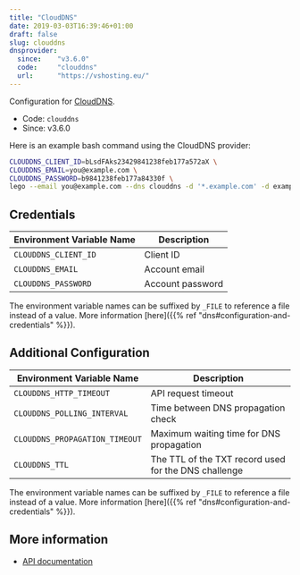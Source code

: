 ```yaml
---
title: "CloudDNS"
date: 2019-03-03T16:39:46+01:00
draft: false
slug: clouddns
dnsprovider:
  since:    "v3.6.0"
  code:     "clouddns"
  url:      "https://vshosting.eu/"
---
```


<!-- THIS DOCUMENTATION IS AUTO-GENERATED. PLEASE DO NOT EDIT. -->
<!-- providers/dns/clouddns/clouddns.toml -->
<!-- THIS DOCUMENTATION IS AUTO-GENERATED. PLEASE DO NOT EDIT. -->


Configuration for [CloudDNS](https://vshosting.eu/).


<!--more-->

- Code: `clouddns`
- Since: v3.6.0


Here is an example bash command using the CloudDNS provider:

```bash
CLOUDDNS_CLIENT_ID=bLsdFAks23429841238feb177a572aX \
CLOUDDNS_EMAIL=you@example.com \
CLOUDDNS_PASSWORD=b9841238feb177a84330f \
lego --email you@example.com --dns clouddns -d '*.example.com' -d example.com run
```




## Credentials

| Environment Variable Name | Description |
|-----------------------|-------------|
| `CLOUDDNS_CLIENT_ID` | Client ID |
| `CLOUDDNS_EMAIL` | Account email |
| `CLOUDDNS_PASSWORD` | Account password |

The environment variable names can be suffixed by `_FILE` to reference a file instead of a value.
More information [here]({{% ref "dns#configuration-and-credentials" %}}).


## Additional Configuration

| Environment Variable Name | Description |
|--------------------------------|-------------|
| `CLOUDDNS_HTTP_TIMEOUT` | API request timeout |
| `CLOUDDNS_POLLING_INTERVAL` | Time between DNS propagation check |
| `CLOUDDNS_PROPAGATION_TIMEOUT` | Maximum waiting time for DNS propagation |
| `CLOUDDNS_TTL` | The TTL of the TXT record used for the DNS challenge |

The environment variable names can be suffixed by `_FILE` to reference a file instead of a value.
More information [here]({{% ref "dns#configuration-and-credentials" %}}).




## More information

- [API documentation](https://admin.vshosting.cloud/clouddns/swagger/)

<!-- THIS DOCUMENTATION IS AUTO-GENERATED. PLEASE DO NOT EDIT. -->
<!-- providers/dns/clouddns/clouddns.toml -->
<!-- THIS DOCUMENTATION IS AUTO-GENERATED. PLEASE DO NOT EDIT. -->
